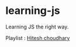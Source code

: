 # learning-js

Learning JS the right way.

Playlist : [Hitesh choudhary](https://www.youtube.com/playlist?list=PLu71SKxNbfoBuX3f4EOACle2y-tRC5Q37)
